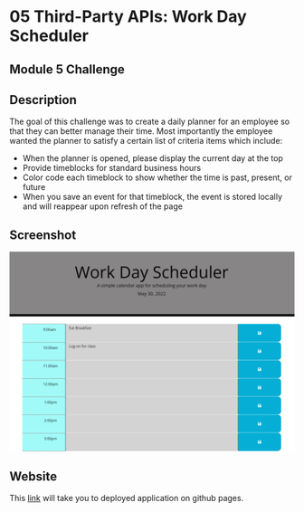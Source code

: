 # 05 Third-Party APIs: Work Day Scheduler
## Module 5 Challenge

## Description
The goal of this challenge was to create a daily planner for an employee so that they can better manage their time. Most importantly the employee wanted the planner to satisfy a certain list of criteria items which include:
* When the planner is opened, please display the current day at the top
* Provide timeblocks for standard business hours
* Color code each timeblock to show whether the time is past, present, or future
* When you save an event for that timeblock, the event is stored locally and will reappear upon refresh of the page

## Screenshot
![Shows look of work scheduler on home page with some details.](./assets/images/work-scheduler-screenshot.PNG)

## Website
This [link](https://tyomoto.github.io/upgraded-winner/) will take you to deployed application on github pages.

